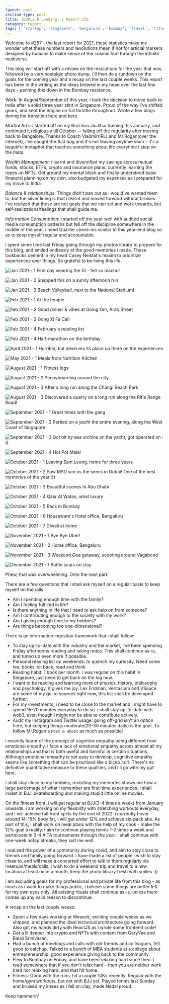 ```yaml
---
layout: post
section-type: post
title: 2020.2.0 Loading! | Report 256
category: report
tags: [ 'startup', 'singapore', 'bengaluru', 'bombay', 'travel', 'fitness', 'new year', 'houseware' ]
---
```


Welcome to #257 - the last report for 2021, these statistics make me wonder what these numbers and revolutions mean if not for articial markers designed by humans to make sense of the cosmic hurl through the infinite multiverse.

This blog will start off with a review on the resolutions for the year that was, followed by a very nostalgic photo dump. i'll then do a rundown on the goals for the coming year and a recap on the last couple weeks. This report has been in the writing as the ideas brewed in my head over the last few days - penning this down in the Bombay residence.

_Work_: In August/September of this year, i took the decision to move back to India after a solid three year stint in Singapore. Proud of the way i've shifted gears, and kept the engine on full throttle throughout. Wrote a few blogs during the transition [here](https://shubhankar.xyz/report/2021/08/30/Pulling-the-plug-Report-243.html) and [here](https://shubhankar.xyz/report/2021/10/09/Backpropogation-3-years-in-Singapore.html).

_Martial Arts_: i started off on my Brazilian JiuJitsu training this January, and continued it religiously till October -- falling off the regularity after moving back to Bangalore. Thanks to Coach Vladmir(IRL) and Mr.Rogan(over the internet), i've caught the BJJ bug and it's not leaving anytime soon - it's a beautiful metaphor that teaches something about life everytime i step on the mats.

_Wealth Management_: i learnt and diversified my savings across mutual funds, stocks, ETFs, crypto and insurance plans, currently learning the ropes on NFTs. Got around my mental block and finally understood basic financial planning on my own, also budgeted my expenses as i prepared for my move to India.

_Balance & relationships_: Things didn't pan out as i would've wanted them to, but the silver lining is that i learnt and moved forward without bruises. i've realized that these are not goals that we can set and work towards, but self-realizations/feelings that shall guide me. 

_Information Consumption_: i started off the year well with audited social media consumption patterns but fell off the discipline somewhere in the middle of the year. i need Quarter check-ins similar to this year-end blog so as to keep myself regular and accountable.

i spent some time last Friday going through my photos library to prepare for this blog, and smiled endlessly at the good memories i made. These lookbacks cement in my head Casey Neistat's maxim to prioritize experiences over things. So grateful to be living this life.

![Jan 2021 - 1]({{site.baseurl}}/images/IMG_20210113_230921_Bokeh.jpg)
First day wearing the Gi - felt so macho!

![Jan 2021 - 2]({{site.baseurl}}/images/IMG_20210125_131716.jpg)
Snapped this on a sunny afternoon run

![Jan 2021 - 3]({{site.baseurl}}/images/IMG_20210131_103158.jpg)
Beach Volleyball, next to the National Stadium!

![Feb 2021 - 1]({{site.baseurl}}/images/IMG_20210205_213545.jpg)
At the temple

![Feb 2021 - 2]({{site.baseurl}}/images/IMG_20210211_191609.jpg)
Good dinner & vibes at Going Om, Arab Street

![Feb 2021 - 3]({{site.baseurl}}/images/IMG_20210212_221938.jpg)
Gong Xi Fa Cai!

![Feb 2021 - 4]({{site.baseurl}}/images/IMG_20210221_171443.jpg)
February's reading list

![Feb 2021 - 4]({{site.baseurl}}/images/IMG_20210224_080222.jpg)
Half-marathon on the birthday

![April 2021 - 1]({{site.baseurl}}/images/IMG_20210422_214019.jpg)
Horrible, but deserves its place up there on the experiences

![May 2021 - 1]({{site.baseurl}}/images/IMG_20210524_212915.jpg)
Meals from Nutrition Kitchen

![August 2021 - 1]({{site.baseurl}}/images/IMG_20210801_194224.jpg)
Fitness logs

![August 2021 - 2]({{site.baseurl}}/images/IMG_20210807_150355_Bokeh.jpg)
Pennyboarding around the city

![August 2021 - 3]({{site.baseurl}}/images/IMG_20210815_115930.jpg)
After a long run along the Changi Beach Park

![August 2021 - 3]({{site.baseurl}}/images/IMG_20210829_103639.jpg)
Discovered a quarry on a long run along the Rifle Range Road!

![September 2021 - 1]({{site.baseurl}}/images/IMG_20210904_120004_Bokeh.jpg)
Great times with the gang

![September 2021 - 2]({{site.baseurl}}/images/IMG_20210911_220243.jpg)
Partied on a yacht the entire evening, along the West Coast of Singapore

![September 2021 - 3]({{site.baseurl}}/images/IMG_20210912_194431.jpg)
Got bit by sea urchins on the yacht, got operated on :((

![September 2021 - 4]({{site.baseurl}}/images/IMG_20210919_200829.jpg)
Hot Pot Mala!

![October 2021 - 1]({{site.baseurl}}/images/IMG_20211008_211141.jpg)
Leaving Sam Leong, home for three years

![October 2021 - 2]({{site.baseurl}}/images/IMG_20211010_191847.jpg)
Saw MSD win us the semis in Dubai! One of the best memories of the year :))

![October 2021 - 3]({{site.baseurl}}/images/IMG_20211011_134353.jpg)
Beautiful scenes in Abu Dhabi

![October 2021 - 4]({{site.baseurl}}/images/IMG_20211012_174032.jpg)
Qasr Al Watan, what luxury

![October 2021 - 5]({{site.baseurl}}/images/IMG_20211016_182642.jpg)
Back in Bombay

![October 2021 - 6]({{site.baseurl}}/images/IMG_20211019_002656.jpg)
Houseware's Hotel office, Bengaluru

![October 2021 - 7]({{site.baseurl}}/images/IMG_0089.heic)
Diwali at home

![November 2021 - 1]({{site.baseurl}}/images/IMG_0334.heic)
Bye Bye Uber!

![November 2021 - 2]({{site.baseurl}}/images/IMG_0369.heic)
Home office, Bengaluru

![November 2021 - 3]({{site.baseurl}}/images/IMG_0585.heic)
Weekend Goa getaway, scooting around Vagabond

![December 2021 - 1]({{site.baseurl}}/images/IMG_0710.heic)
Battle scars on clay

Phew, that was overwhelming. Onto the next part:

There are a few questions that i shall ask myself on a regular basis to keep myself on the rails.
 - Am I spending enough time with the family?
 - Am I feeling fulfilled in life?
 - Is there anything in life that I need to ask help on from someone?
 - Am I contributing enough to the society with my work?
 - Am I giving enough time to my hobbies?
 - Are things becoming too one-dimensional?

There is an information ingestion framework that i shall follow:
 - To stay up-to-date with the industry and the market, i've been spending Friday afternoons reading and taking notes. This shall continue as-is, and tuned up even more if possible.
 - Personal reading list on weekends: to quench my curiosity. Need some tea, books, sit back, read and think.
 - Reading habit: 1 book per month. i was regular on this habit in Singapore, just need to get back on the log now.
 - i want to be reading and learning more of physics, history, philosophy and psychology, it gives me joy. Lex Fridman, Veritasium and VSauce are some of my go-to sources right now, this list shall be developed further.
 - For my investments, i need to be close to the market and i might have to spend 15-20 minutes everyday to do so. i shall stay up-to-date with web3, even though i might not be able to contribute actively.
 - Audit my Instagram and Twitter usage: going off-grid isn't an option here, but keeping things moderate(20-30 minutes daily) is the goal. To follow Mr.Rogan's `Post & Ghost` as much as possible!

i recently learnt of the concept of cognitive empathy being different from emotional empathy. i face a lack of emotional empathy across almost all my relationships and that is both useful and harmful in certain situations. Although emotional empathy is not easy to develop, cognitive empathy seems like something that can be practised like a bicep curl. There's no definitive quantitative measure to these qualities, and i'll go with my gut here.

i shall stay close to my hobbies, revisiting my memories shows me how a large percentage of what i remember are first-time experiences. i shall invest in BJJ, skateboarding and making stupid little online movies.

On the fitness front, i will get regular at BJJ(3-4 times a week) from January onwards. i am working on my flexibility with stretching workouts everyday, and i will achieve full front splits by the end of 2022. i currently hover around 14-15% body fat, i will get under 12% and achieve six-pack abs. As part of this, i shall work on meal plans with the help of my cook - make the 12% goal a reality. i aim to continue playing tennis 1-2 times a week and participate in 3-4 AITA tournaments through the year. i shall continue with one-week nofap streaks, they suit me well.

i realized the power of a community during covid, and aim to stay close to friends and family going forward. i have made a list of people i wish to stay close to, and will make a concerted effort to talk to them regularly via meetups/meals/calls. i wish to do a weekend trip and travel to a new location at least once a month, keep the photo library fresh with smiles :))

i am excluding goals for my professional and private life from this blog - as much as i want to make things public, i believe some things are better left for my own eyes only. All existing rituals shall continue as-is, unless there comes up any valid reason to discontinue.

A recap on the last couple weeks:
 - Spent a few days working at Wework, exciting couple weeks as we shipped, and planned the ideal technical architecture going forward. Also got my hands dirty with ReactJS as i wrote some frontend code!
 - Got a lil deeper into crypto and NFTs with content from GaryVee and Balaji Srinivasan.
 - Had a bunch of meetings and calls with old friends and colleagues, felt good to catchup. Talked to a bunch of MBA students at a college about entrepreneurship, good experience giving back to the community.
 - Flew to Bombay on Friday, and have been relaxing hard since then. i read somewhere that if you don't relax hard - then you are neither work hard nor relaxing hard, and that hit home.
 - Fitness: Good with the runs, hit a couple 10Ks recently. Regular with the home/gym workouts, but not with BJJ yet. Played tennis last Sunday and bruised my knees as i fell on clay, made Nadal proud.

Keep hammerin'

